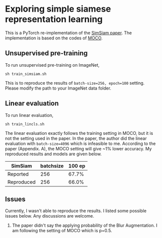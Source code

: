 # Exploring simple siamese representation learning

This is a PyTorch re-implementation of the [SimSiam paper](https://arxiv.org/abs/2011.10566). The implementation is based on the codes of [MOCO](https://github.com/facebookresearch/moco).

## Unsupervised pre-training
To run unsupervised pre-training on ImageNet,
```
sh train_simsiam.sh
```
This is to reproduce the results of ```batch-size=256, epoch=100``` setting. Please modify the path to your ImageNet data folder.

## Linear evaluation
To run linear evaluation,
```
sh train_lincls.sh
```
The linear evaluation exactly follows the training setting in MOCO, but it is not the setting used in the paper. In the paper, the author did the linear evaluation with ```batch-size=4096``` which is infeasible to me. According to the paper (Appendix. A), the MOCO setting will give ~1% lower accuracy. My reproduced results and models are given below.

|SimSiam|batchsize|100 ep|
|-------|---------|------|
|Reported|256|67.7%|
|Reproduced|256|66.0%|

## Issues
Currently, I wasn't able to reproduce the results. I listed some possible issues below. Any discussions are welcome.

1. The paper didn't say the applying probability of the Blur Augmentation. I am following the setting of MOCO which is p=0.5.
